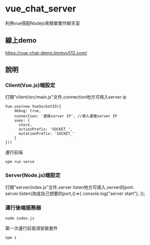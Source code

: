 # vue_chat_server
利用vue搭配Nodejs來簡單實作聊天室  

## 線上demo
https://vue-chat-demo.jimmyy512.com/

## 說明
### Client(Vue.js)端設定  
打開"client/src/main.js"文件,connection地方可填入server ip  
```
Vue.use(new VueSocketIO({
    debug: true,
    connection: '連接server IP', //填入連接server IP
    vuex: {
      store,  
      actionPrefix: 'SOCKET_',  
      mutationPrefix: 'SOCKET_'  
    }
}))
```
運行前端
```
npm run serve
```
### Server(Node.js)端設定  
打開"server/index.js"文件,server listen地方可填入,server的port.  
server.listen(改成自己想要的port,()=>{ console.log("server start"); });  
### 運行後端服務器
```
node index.js
```

第一次運行前皆須安裝套件
```
npm i
```
